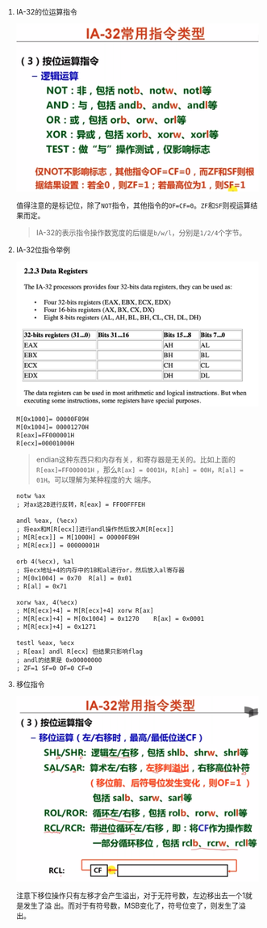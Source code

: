 1. IA-32的位运算指令
  
   ![ppt](https://github.com/SteveLauC/pic/blob/main/Screen%20Shot%202022-04-06%20at%2010.19.31%20AM.png)
   
   值得注意的是标记位，除了`NOT`指令，其他指令的`OF=CF=0`。`ZF`和`SF`则视运算结果而定。

   > IA-32的表示指令操作数宽度的后缀是`b/w/l`，分别是`1/2/4`个字节。

2. IA-32位指令举例
  
   ![ppt](https://github.com/SteveLauC/pic/blob/main/Screen%20Shot%202022-04-06%20at%2010.30.49%20AM.png)

    ```
    M[0x1000]= 00000F89H
    M[0x1004]= 00001270H
    R[eax]=FF000001H
    R[ecx]=00001000H
    ```

    > endian这种东西只和内存有关，和寄存器是无关的。比如上面的`R[eax]=FF000001H`
    ，那么`R[ax] = 0001H`，`R[ah] = 00H`，`R[al] = 01H`。可以理解为某种程度的大
    端序。

    ```
    notw %ax         
    ; 对ax这2B进行反转，R[eax] = FF00FFFEH

    andl %eax, (%ecx)
    ; 将eax和M[R[ecx]]进行andl操作然后放入M[R[ecx]]
    ; M[R[ecx]] = M[1000H] = 00000F89H
    ; M[R[ecx]] = 00000001H

    orb 4(%ecx), %al
    ; 将ecx地址+4的内存中的1B和al进行or，然后放入al寄存器
    ; M[0x1004] = 0x70  R[al] = 0x01
    ; R[al] = 0x71

    xorw %ax, 4(%ecx)
    ; M[R[ecx]+4] = M[R[ecx]+4] xorw R[ax]
    ; M[R[ecx]+4] = M[0x1004] = 0x1270    R[ax] = 0x0001
    ; M[R[ecx]+4] = 0x1271

    testl %eax, %ecx
    ; R[eax] andl R[ecx] 但结果只影响flag
    ; andl的结果是 0x00000000
    ; ZF=1 SF=0 OF=0 CF=0
    ```

3. 移位指令
  
   ![ppt](https://github.com/SteveLauC/pic/blob/main/Screen%20Shot%202022-04-06%20at%2011.28.29%20AM.png)

   注意下移位操作只有左移才会产生溢出，对于无符号数，左边移出去一个1就是发生了溢
   出。而对于有符号数，MSB变化了，符号位变了，则发生了溢出。
